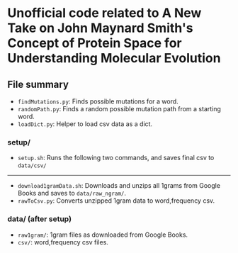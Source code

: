 # Unofficial code related to A New Take on John Maynard Smith's Concept of Protein Space for Understanding Molecular Evolution

## File summary

- `findMutations.py`: Finds possible mutations for a word.
- `randomPath.py`: Finds a random possible mutation path from a starting word.
- `loadDict.py`: Helper to load csv data as a dict.

### setup/

- `setup.sh`: Runs the following two commands, and saves final csv to `data/csv/`
---
- `download1gramData.sh`: Downloads and unzips all 1grams from Google Books and saves to `data/raw_ngram/`.
- `rawToCsv.py`: Converts unzipped 1gram data to word,frequency csv.

### data/ (after setup)

- `raw1gram/`: 1gram files as downloaded from Google Books.
- `csv/`: word,frequency csv files.